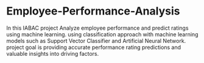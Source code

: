 # Employee-Performance-Analysis
In this IABAC project Analyze employee performance and predict ratings using machine learning. using classification approach with machine learning models such as Support Vector Classifier and Artificial Neural Network. project goal is providing accurate performance rating predictions and valuable insights into driving factors.
